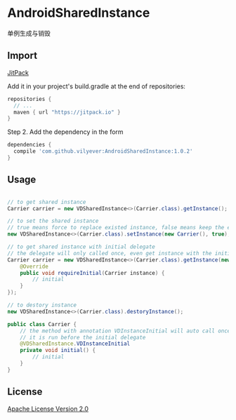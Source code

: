 # AndroidSharedInstance
单例生成与销毁

## Import
[JitPack](https://jitpack.io/)

Add it in your project's build.gradle at the end of repositories:

```gradle
repositories {
  // ...
  maven { url "https://jitpack.io" }
}
```

Step 2. Add the dependency in the form

```gradle
dependencies {
  compile 'com.github.vilyever:AndroidSharedInstance:1.0.2'
}
```

## Usage
```java

// to get shared instance
Carrier carrier = new VDSharedInstance<>(Carrier.class).getInstance();

// to set the shared instance
// true means force to replace existed instance, false means keep the existed instance
new VDSharedInstance<>(Carrier.class).setInstance(new Carrier(), true);

// to get shared instance with initial delegate
// the delegate will only called once, even get instance with the initial delegate again
Carrier carrier = new VDSharedInstance<>(Carrier.class).getInstance(new VDSharedInstance.InitialDelegate<Carrier>() {
    @Override
    public void requireInitial(Carrier instance) {
        // initial
    }
});

// to destory instance
new VDSharedInstance<>(Carrier.class).destoryInstance();

public class Carrier {
    // the method with annotation VDInstanceInitial will auto call once right after the instance created
    // it is run before the initial delegate 
    @VDSharedInstance.VDInstanceInitial
    private void initial() {
        // initial
    }
}

```

## License
[Apache License Version 2.0](http://www.apache.org/licenses/LICENSE-2.0.txt)

